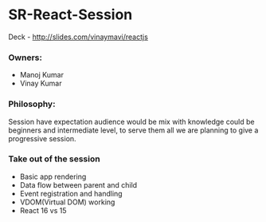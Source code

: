 # SR-React-Session
Deck - http://slides.com/vinaymavi/reactjs 

### Owners: 
* Manoj Kumar
* Vinay Kumar

### Philosophy:
Session have expectation audience would be mix with knowledge could be beginners and intermediate level, to serve them all we are planning to give a progressive session. 

### Take out of the session 
* Basic app rendering 
* Data flow between parent and child 
* Event registration and handling 
* VDOM(Virtual DOM) working 
* React 16 vs 15 


